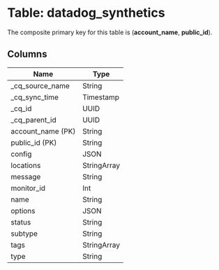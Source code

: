 # Table: datadog_synthetics



The composite primary key for this table is (**account_name**, **public_id**).


## Columns
| Name          | Type          |
| ------------- | ------------- |
|_cq_source_name|String|
|_cq_sync_time|Timestamp|
|_cq_id|UUID|
|_cq_parent_id|UUID|
|account_name (PK)|String|
|public_id (PK)|String|
|config|JSON|
|locations|StringArray|
|message|String|
|monitor_id|Int|
|name|String|
|options|JSON|
|status|String|
|subtype|String|
|tags|StringArray|
|type|String|